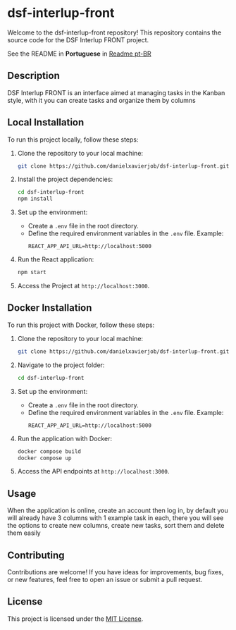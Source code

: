# dsf-interlup-front

Welcome to the dsf-interlup-front repository! This repository contains the source code for the DSF Interlup FRONT project.

See the README in **Portuguese** in [Readme pt-BR](https://github.com/DanielXavierJob/dsf-interlup-front/blob/master/docs/pt-BR.md)

## Description

DSF Interlup FRONT is an interface aimed at managing tasks in the Kanban style, with it you can create tasks and organize them by columns

## Local Installation

To run this project locally, follow these steps:

1. Clone the repository to your local machine:

   ```bash
   git clone https://github.com/danielxavierjob/dsf-interlup-front.git
   ```

2. Install the project dependencies:

   ```bash
   cd dsf-interlup-front
   npm install
   ```

3. Set up the environment:

   - Create a `.env` file in the root directory.
   - Define the required environment variables in the `.env` file. Example:
     ```
     REACT_APP_API_URL=http://localhost:5000
     ```

4. Run the React application:

   ```bash
   npm start
   ```

6. Access the Project at `http://localhost:3000`.

## Docker Installation

To run this project with Docker, follow these steps:

1. Clone the repository to your local machine:

   ```bash
   git clone https://github.com/danielxavierjob/dsf-interlup-front.git
   ```

2. Navigate to the project folder:

   ```bash
   cd dsf-interlup-front
   ```

3. Set up the environment:

   - Create a `.env` file in the root directory.
   - Define the required environment variables in the `.env` file. Example:
     ```
     REACT_APP_API_URL=http://localhost:5000
     ```

4. Run the application with Docker:

   ```bash
   docker compose build
   docker compose up
   ```

5. Access the API endpoints at `http://localhost:3000`.

## Usage

When the application is online, create an account then log in, by default you will already have 3 columns with 1 example task in each, there you will see the options to create new columns, create new tasks, sort them and delete them easily


## Contributing

Contributions are welcome! If you have ideas for improvements, bug fixes, or new features, feel free to open an issue or submit a pull request.

## License

This project is licensed under the [MIT License](LICENSE).